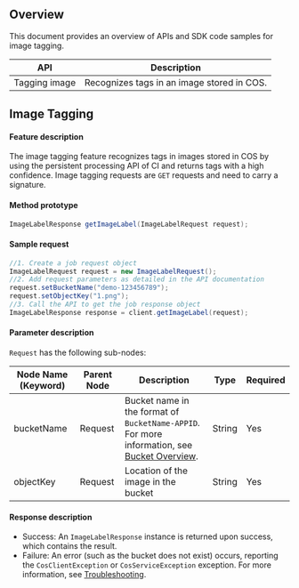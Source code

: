 ## Overview

This document provides an overview of APIs and SDK code samples for image tagging.

| API | Description |
| ------------- |  ---------------------- |
| Tagging image | Recognizes tags in an image stored in COS. |

## Image Tagging

#### Feature description

The image tagging feature recognizes tags in images stored in COS by using the persistent processing API of CI and returns tags with a high confidence. Image tagging requests are `GET` requests and need to carry a signature.

#### Method prototype

```java
ImageLabelResponse getImageLabel(ImageLabelRequest request);
```


#### Sample request

```java
//1. Create a job request object
ImageLabelRequest request = new ImageLabelRequest();
//2. Add request parameters as detailed in the API documentation
request.setBucketName("demo-123456789");
request.setObjectKey("1.png");
//3. Call the API to get the job response object
ImageLabelResponse response = client.getImageLabel(request);
```


#### Parameter description

`Request` has the following sub-nodes:

| Node Name (Keyword) | Parent Node | Description | Type | Required |
| ------------------ | ------- | -------------------------------------------------------- | --------- | ---- |
| bucketName | Request | Bucket name in the format of `BucketName-APPID`. For more information, see [Bucket Overview](https://intl.cloud.tencent.com/document/product/436/13312). | String | Yes |
| objectKey | Request | Location of the image in the bucket | String    | Yes   |

#### Response description

- Success: An `ImageLabelResponse` instance is returned upon success, which contains the result.
- Failure: An error (such as the bucket does not exist) occurs, reporting the `CosClientException` or `CosServiceException` exception. For more information, see [Troubleshooting](https://intl.cloud.tencent.com/document/product/436/31537).
